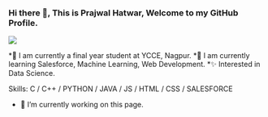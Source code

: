 ### Hi there 👋, This is Prajwal Hatwar, Welcome to my GitHub Profile.
![](https://media0.giphy.com/media/qgQUggAC3Pfv687qPC/giphy.gif)

*🏫 I am currently a final year student at YCCE, Nagpur.
*🌱 I am currently learning Salesforce, Machine Learning, Web Development.
*✨ Interested in Data Science.

Skills: C / C++ /  PYTHON / JAVA / JS / HTML / CSS / SALESFORCE

- 🔭 I’m currently working on this page. 




